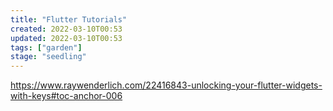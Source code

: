```yaml
---
title: "Flutter Tutorials"
created: 2022-03-10T00:53
updated: 2022-03-10T00:53
tags: ["garden"]
stage: "seedling"
---
```


https://www.raywenderlich.com/22416843-unlocking-your-flutter-widgets-with-keys#toc-anchor-006

